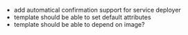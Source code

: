 - add automatical confirmation support for service deployer
- template should be able to set default attributes
- template should be able to depend on image?